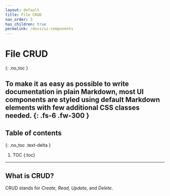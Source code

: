 ```yaml
---
layout: default
title: File CRUD
nav_order: 3
has_children: true
permalink: /docs/ui-components
---
```


# **File CRUD**
{: .no_toc }

To make it as easy as possible to write documentation in plain Markdown, most UI components are styled using default Markdown elements with few additional CSS classes needed.
{: .fs-6 .fw-300 }
---
## Table of contents
{: .no_toc .text-delta }

1. TOC
{:toc}

---
## What is CRUD?

CRUD stands for _Create, Read, Update,_ and _Delete_.
